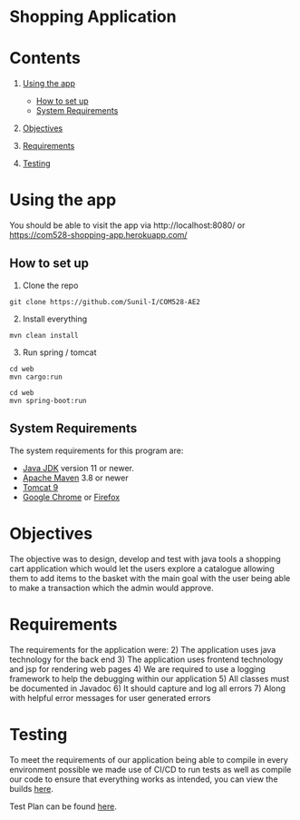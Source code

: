 
# Shopping Application

# Contents
1) [Using the app](#using-the-app)
    - [How to set up](#how-to-setup)
    - [System Requirements](#system-requirements)

2) [Objectives](#objectives)

3) [Requirements](#requirements)

4) [Testing](#testing)

# Using the app

You should be able to visit the app via http://localhost:8080/ or https://com528-shopping-app.herokuapp.com/

## How to set up

1) Clone the repo
```shell
git clone https://github.com/Sunil-I/COM528-AE2
```
2) Install everything
```shell
mvn clean install
```
3) Run spring / tomcat
```shell
cd web
mvn cargo:run
```
```shell
cd web
mvn spring-boot:run
```
## System Requirements
The system requirements for this program are:
- [Java JDK](https://www.oracle.com/java/technologies/downloads/#java8) version 11 or newer.
- [Apache Maven](https://maven.apache.org/install.html) 3.8 or newer
- [Tomcat 9](https://tomcat.apache.org/download-90.cgi)
- [Google Chrome](https://www.google.co.uk/chrome/) or [Firefox](https://www.mozilla.org/en-GB/firefox/new/)

# Objectives
The objective was to design, develop and test with java tools a shopping cart application which would let the users explore a catalogue allowing them to add items to the basket with the main goal with the user being able to make a transaction which the admin would approve.
# Requirements
The requirements for the application were:
2) The application uses java technology for the back end
3) The application uses frontend technology and jsp for rendering web pages
4) We are required to use a logging framework to help the debugging within our application
5) All classes must be documented in Javadoc
6) It should capture and log all errors
7) Along with helpful error messages for user generated errors

# Testing
To meet the requirements of our application being able to compile in every environment possible we made use of CI/CD to run tests as well as compile our code to ensure that everything works as intended, you can view the builds [here](https://github.com/Sunil-I/COM528-AE2/actions).

Test Plan can be found [here](./documentation/tests.md).
